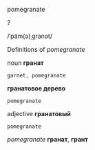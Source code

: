 pomegranate

?

/ˈpäm(ə)ˌɡranət/

Definitions of _pomegranate_

noun
**гранат**

    garnet, pomegranate
**гранатовое дерево**

    pomegranate

adjective
**гранатовый**

    pomegranate

_pomegranate_
**гранат**, **грант**